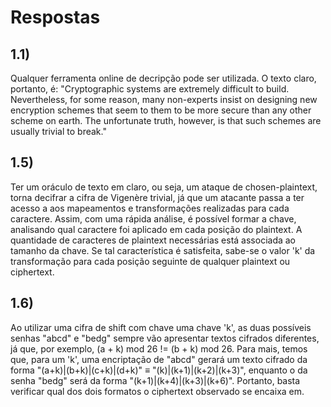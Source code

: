 # Respostas

## 1.1)
Qualquer ferramenta online de decripção pode ser utilizada.
O texto claro, portanto, é: "Cryptographic systems are 
extremely difficult to build. Nevertheless, for some reason, 
many non-experts insist on designing new encryption schemes 
that seem to them to be more secure than any other scheme 
on earth. The unfortunate truth, however, is that such 
schemes are usually trivial to break."

## 1.5) 
Ter um oráculo de texto em claro, ou seja, um ataque de
chosen-plaintext, torna decifrar a cifra de Vigenère trivial,
já que um atacante passa a ter acesso a aos mapeamentos
e transformações realizadas para cada caractere. Assim, com
uma rápida análise, é possível formar a chave, analisando
qual caractere foi aplicado em cada posição do plaintext.
A quantidade de caracteres de plaintext necessárias está
associada ao tamanho da chave. Se tal característica é 
satisfeita, sabe-se o valor 'k' da transformação para 
cada posição seguinte de qualquer plaintext ou ciphertext.

## 1.6)
Ao utilizar uma cifra de shift com chave uma chave 'k', as
duas possíveis senhas "abcd" e "bedg" sempre vão apresentar 
textos cifrados diferentes, já que, por exemplo, (a + k) mod 26
!= (b + k) mod 26. Para mais, temos que, para um 'k', uma
encriptação de "abcd" gerará um texto cifrado da forma 
"(a+k)|(b+k)|(c+k)|(d+k)" ≡ "(k)|(k+1)|(k+2)|(k+3)", enquanto
o da senha "bedg" será da forma "(k+1)|(k+4)|(k+3)|(k+6)".
Portanto, basta verificar qual dos dois formatos o ciphertext
observado se encaixa em.



